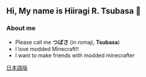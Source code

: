 ## Hi, My name is Hiiragi R. Tsubasa 👋

### About me
- Please call me **つばさ** (in romaji, **Tsubasa**)
- I love modded Minecraft!!
- I want to make friends with modded minecrafter

[日本語版](https://github.com/Hiiragi283/hiiragi283/edit/main/README.md)
